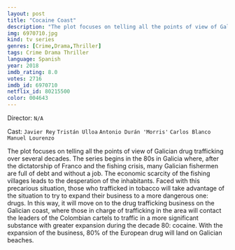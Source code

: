 ```yaml
---
layout: post
title: "Cocaine Coast"
description: "The plot focuses on telling all the points of view of Galician drug trafficking over several decades. The series begins in the 80s in Galicia where, after the dictatorship of Franco and the fishing crisis, many Galician fishermen are full of debt and without a job. The economic scarcity of the fishing villages leads to the desperation of the inhabitants. Faced with this precarious situation, those who trafficked in tobacco will take advantage of the situation to try to expand their business to a more dangerous one: drugs. In this way, it will move on to the drug t.."
img: 6970710.jpg
kind: tv series
genres: [Crime,Drama,Thriller]
tags: Crime Drama Thriller 
language: Spanish
year: 2018
imdb_rating: 8.0
votes: 2716
imdb_id: 6970710
netflix_id: 80215500
color: 004643
---
```

Director: `N/A`  

Cast: `Javier Rey` `Tristán Ulloa` `Antonio Durán 'Morris'` `Carlos Blanco` `Manuel Lourenzo` 

The plot focuses on telling all the points of view of Galician drug trafficking over several decades. The series begins in the 80s in Galicia where, after the dictatorship of Franco and the fishing crisis, many Galician fishermen are full of debt and without a job. The economic scarcity of the fishing villages leads to the desperation of the inhabitants. Faced with this precarious situation, those who trafficked in tobacco will take advantage of the situation to try to expand their business to a more dangerous one: drugs. In this way, it will move on to the drug trafficking business on the Galician coast, where those in charge of trafficking in the area will contact the leaders of the Colombian cartels to traffic in a more significant substance with greater expansion during the decade 80: cocaine. With the expansion of the business, 80% of the European drug will land on Galician beaches.